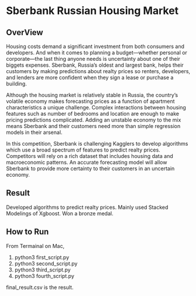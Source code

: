 # Sberbank Russian Housing Market

## OverView

Housing costs demand a significant investment from both consumers and developers. And when it comes to planning a budget—whether personal or corporate—the last thing anyone needs is uncertainty about one of their biggets expenses. Sberbank, Russia’s oldest and largest bank, helps their customers by making predictions about realty prices so renters, developers, and lenders are more confident when they sign a lease or purchase a building.

Although the housing market is relatively stable in Russia, the country’s volatile economy makes forecasting prices as a function of apartment characteristics a unique challenge. Complex interactions between housing features such as number of bedrooms and location are enough to make pricing predictions complicated. Adding an unstable economy to the mix means Sberbank and their customers need more than simple regression models in their arsenal.

In this competition, Sberbank is challenging Kagglers to develop algorithms which use a broad spectrum of features to predict realty prices. Competitors will rely on a rich dataset that includes housing data and macroeconomic patterns. An accurate forecasting model will allow Sberbank to provide more certainty to their customers in an uncertain economy.


## Result
Developed algorithms to predict realty prices. Mainly used Stacked Modelings of Xgboost. 
Won a bronze medal. 

## How to Run 
From Termainal on Mac,

1. python3 first_script.py
2. python3 second_script.py
3. python3 third_script.py
4. python3 fourth_script.py

final_result.csv is the result.
